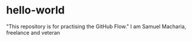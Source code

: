 # hello-world
"This repository is for practising the GitHub Flow."
I am Samuel Macharia, freelance and veteran
